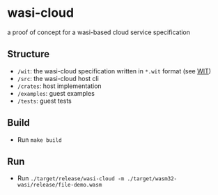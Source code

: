 # wasi-cloud
a proof of concept for a wasi-based cloud service specification

## Structure
- `/wit`: the wasi-cloud specification written in `*.wit` format (see [WIT](https://github.com/bytecodealliance/wit-bindgen/blob/main/WIT.md))
- `/src`: the wasi-cloud host cli 
- `/crates`: host implementation
- `/examples`: guest examples
- `/tests`: guest tests

## Build
- Run `make build`

## Run
- Run `./target/release/wasi-cloud -m ./target/wasm32-wasi/release/file-demo.wasm`
